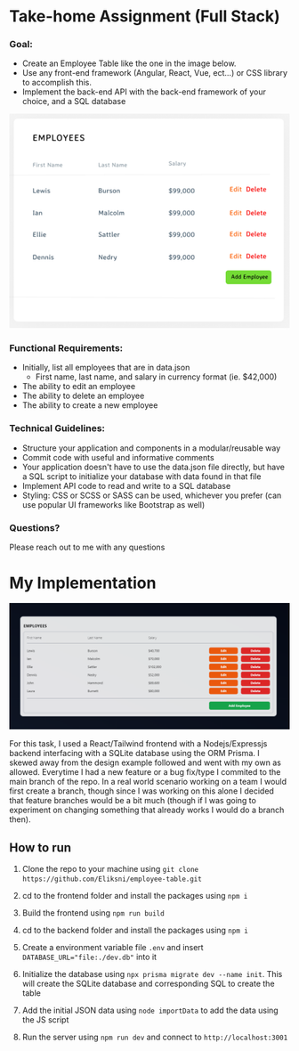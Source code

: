 # Take-home Assignment (Full Stack)

### Goal:

- Create an Employee Table like the one in the image below.
- Use any front-end framework (Angular, React, Vue, ect...) or CSS library to accomplish this.
- Implement the back-end API with the back-end framework of your choice, and a SQL database

![](example.png)

### Functional Requirements:

- Initially, list all employees that are in data.json
  - First name, last name, and salary in currency format (ie. $42,000)
- The ability to edit an employee
- The ability to delete an employee
- The ability to create a new employee

### Technical Guidelines:

- Structure your application and components in a modular/reusable way
- Commit code with useful and informative comments
- Your application doesn't have to use the data.json file directly, but have a SQL script to initialize your database with data found in that file
- Implement API code to read and write to a SQL database
- Styling: CSS or SCSS or SASS can be used, whichever you prefer (can use popular UI frameworks like Bootstrap as well)

### Questions?

Please reach out to me with any questions

# My Implementation

![](implementation.png)

For this task, I used a React/Tailwind frontend with a Nodejs/Expressjs backend interfacing with a SQLite database using the ORM Prisma. I skewed away from the design example followed and went with my own as allowed. Everytime I had a new feature or a bug fix/type I commited to the main branch of the repo. In a real world scenario working on a team I would first create a branch, though since I was working on this alone I decided that feature branches would be a bit much (though if I was going to experiment on changing something that already works I would do a branch then). 

## How to run

1. Clone the repo to your machine using `git clone https://github.com/Eliksni/employee-table.git`

2. cd to the frontend folder and install the packages using `npm i`

3. Build the frontend using `npm run build`

4. cd to the backend folder and install the packages using `npm i`

5. Create a environment variable file `.env` and insert `DATABASE_URL="file:./dev.db"` into it

6. Initialize the database using `npx prisma migrate dev --name init`. This will create the SQLite database and corresponding SQL to create the table

7. Add the initial JSON data using `node importData` to add the data using the JS script

8. Run the server using `npm run dev` and connect to  `http://localhost:3001`
